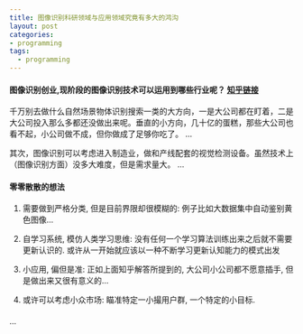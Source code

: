 ```yaml
---
title: 图像识别科研领域与应用领域究竟有多大的鸿沟
layout: post
categories:
- programming
tags:
  - programming
---
```



#### 图像识别创业,现阶段的图像识别技术可以运用到哪些行业呢？ [知乎链接](http://www.zhihu.com/question/22990970)

千万别去做什么自然场景物体识别搜索一类的大方向，一是大公司都在盯着，二是大公司投入那么多都还没做出来呢。垂直的小方向，几十亿的蛋糕，那些大公司也看不起，小公司做不成，但你做成了足够你吃了。
...


其次，图像识别可以考虑进入制造业，做和产线配套的视觉检测设备。虽然技术上（图像识别方面）没多大难度，但是需求量大。
...

#### 零零散散的想法

1. 需要做到严格分类, 但是目前界限却很模糊的: 例子比如大数据集中自动鉴别黄色图像...

2. 自学习系统, 模仿人类学习思维: 没有任何一个学习算法训练出来之后就不需要更新认识的. 或许从一开始就应该以一种不断学习更新认知能力的模式出发

3. 小应用, 偏但是准: 正如上面知乎解答所提到的, 大公司小公司都不愿意插手, 但是做出来又很有意义的...

4. 或许可以考虑小众市场: 瞄准特定一小撮用户群, 一个特定的小目标.



#### 

...
